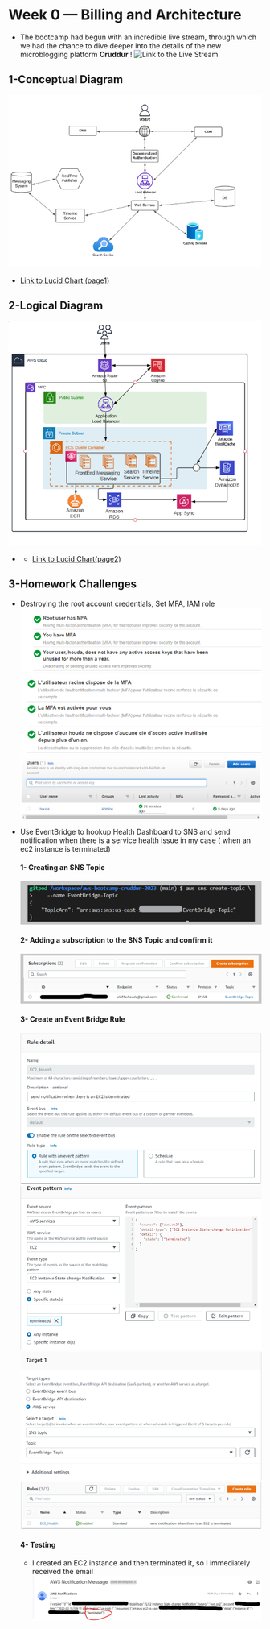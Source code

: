 # Week 0 — Billing and Architecture

- The bootcamp had begun with an incredible live stream, through which we had the chance to dive deeper into the details of the new microblogging platform **Cruddur** ! 
![Link to the Live Stream ](https://www.youtube.com/live/SG8blanhAOg?feature=share)

## 1-Conceptual Diagram
![Screenshot --> ](./ressources/ConcepDiag.png) 

- [Link to Lucid Chart (page1) ](https://lucid.app/lucidchart/1933f7c7-d92f-4ec1-aa09-46efaf6dc293/edit?invitationId=inv_dbcb3bb6-7080-4744-979e-3d7a8628a021&page=0_0#)

## 2-Logical Diagram 
![Screenshot --> ](./ressources/LogicalDiag.png)

- - [Link to Lucid Chart(page2) ](https://lucid.app/lucidchart/1933f7c7-d92f-4ec1-aa09-46efaf6dc293/edit?invitationId=inv_dbcb3bb6-7080-4744-979e-3d7a8628a021&page=6MaxB44JKEV7#)


## 3-Homework Challenges 

- Destroying the root account credentials, Set MFA, IAM role 
![Screenshot --> ](./ressources/1.png)  
![](./ressources/3.png)
![](./ressources/2.png)
- Use EventBridge to hookup Health Dashboard to SNS and send notification when there is a service health issue in my case ( when an ec2 instance is terminated)
  #### 1- Creating an SNS Topic 
  ![Screenshot --> ](./ressources/4.png)
  #### 2- Adding a subscription to the SNS Topic and confirm it 
  ![Screenshot --> ](./ressources/5.png)
  #### 3- Create an Event Bridge Rule 
   ![Screenshot --> ](./ressources/6.png)
   ![Screenshot --> ](./ressources/7.png)
   ![Screenshot --> ](./ressources/8.png) ![Screenshot --> ](./ressources/9.png)
  

  #### 4- Testing 
   - I created an EC2 instance and then terminated it, so I immediately received the email 
   ![Screenshot --> ](./ressources/12.png)
   
 